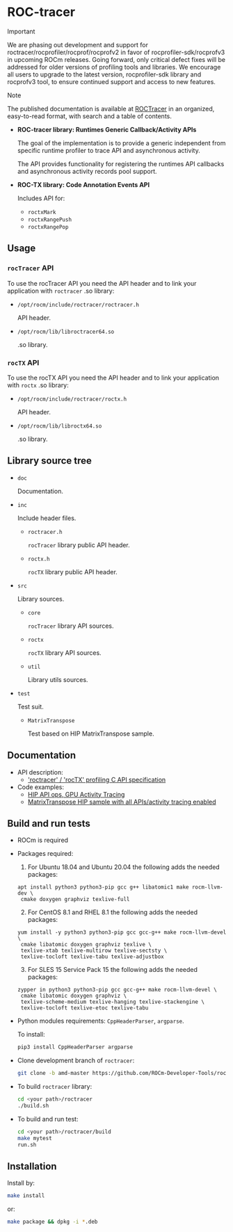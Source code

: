 # ROC-tracer

> [!IMPORTANT]
We are phasing out development and support for roctracer/rocprofiler/rocprof/rocprofv2 in favor of rocprofiler-sdk/rocprofv3 in upcoming ROCm releases. Going forward, only critical defect fixes will be addressed for older versions of profiling tools and libraries. We encourage all users to upgrade to the latest version, rocprofiler-sdk library and rocprofv3 tool, to ensure continued support and access to new features.

> [!NOTE]
> The published documentation is available at [ROCTracer](https://rocm.docs.amd.com/projects/roctracer/en/latest/index.html) in an organized, easy-to-read format, with search and a table of contents.

- **ROC-tracer library: Runtimes Generic Callback/Activity APIs**

  The goal of the implementation is to provide a generic independent from specific runtime profiler to trace API and asynchronous activity.

  The API provides functionality for registering the runtimes API callbacks and asynchronous activity records pool support.

- **ROC-TX library: Code Annotation Events API**

  Includes API for:

  - `roctxMark`
  - `roctxRangePush`
  - `roctxRangePop`

## Usage

### `rocTracer` API

To use the rocTracer API you need the API header and to link your application with `roctracer` .so library:

- `/opt/rocm/include/roctracer/roctracer.h`

  API header.

- `/opt/rocm/lib/libroctracer64.so`

  .so library.

### `rocTX` API

To use the rocTX API you need the API header and to link your application with `roctx` .so library:

- `/opt/rocm/include/roctracer/roctx.h`

  API header.

- `/opt/rocm/lib/libroctx64.so`

  .so library.

## Library source tree

- `doc`

  Documentation.

- `inc`

  Include header files.

  - `roctracer.h`

    `rocTracer` library public API header.

  - `roctx.h`
  
    `rocTX` library public API header.

- `src`
  
  Library sources.

  - `core`

    `rocTracer` library API sources.

  - `roctx`

    `rocTX` library API sources.

  - `util`

    Library utils sources.

- `test`

  Test suit.

  - `MatrixTranspose`

    Test based on HIP MatrixTranspose sample.

## Documentation

- API description:
  - ['roctracer' / 'rocTX' profiling C API specification](doc/roctracer_spec.md)
- Code examples:
  - [HIP API ops, GPU Activity Tracing](doc/roctracer_spec.md#41-hip-api-ops-gpu-activity-tracing)
  - [MatrixTranspose HIP sample with all APIs/activity tracing enabled](doc/roctracer_spec.md#42-matrixtranspose-hip-sample-with-all-apisactivity-tracing-enabled)

## Build and run tests

- ROCm is required

- Packages required:

  1. For Ubuntu 18.04 and Ubuntu 20.04 the following adds the needed packages:

   ````shell
   apt install python3 python3-pip gcc g++ libatomic1 make rocm-llvm-dev \
    cmake doxygen graphviz texlive-full
   ````

  2. For CentOS 8.1 and RHEL 8.1 the following adds the needed packages:

   ````shell
   yum install -y python3 python3-pip gcc gcc-g++ make rocm-llvm-devel \
    cmake libatomic doxygen graphviz texlive \
    texlive-xtab texlive-multirow texlive-sectsty \
    texlive-tocloft texlive-tabu texlive-adjustbox
   ````

  3. For SLES 15 Service Pack 15 the following adds the needed packages:

   ````shell
   zypper in python3 python3-pip gcc gcc-g++ make rocm-llvm-devel \
    cmake libatomic doxygen graphviz \
    texlive-scheme-medium texlive-hanging texlive-stackengine \
    texlive-tocloft texlive-etoc texlive-tabu
   ````

- Python modules requirements: `CppHeaderParser`, `argparse`.

  To install:

  ```sh
  pip3 install CppHeaderParser argparse
  ```

- Clone development branch of `roctracer`:

  ```sh
  git clone -b amd-master https://github.com/ROCm-Developer-Tools/roctracer
  ```

- To build `roctracer` library:

   ```sh
   cd <your path>/roctracer
   ./build.sh
   ```

- To build and run test:

  ```sh
  cd <your path>/roctracer/build
  make mytest
  run.sh
  ```

## Installation

Install by:

  ```sh
  make install
  ```

  or:

  ```sh
  make package && dpkg -i *.deb
  ```
